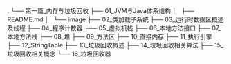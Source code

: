 .
└── 第一篇_内存与垃圾回收
    ├── 01_JVM与Java体系结构
    │   ├── README.md
    │   └── image
    ├── 02_类加载子系统
    ├── 03_运行时数据区概述及线程
    ├── 04_程序计数器
    ├── 05_虚拟机栈
    ├── 06_本地方法接口
    ├── 07_本地方法栈
    ├── 08_堆
    ├── 09_方法区
    ├── 10_直接内存
    ├── 11_执行引擎
    ├── 12_StringTable
    ├── 13_垃圾回收概述
    ├── 14_垃圾回收相关算法
    ├── 15_垃圾回收相关概念
    └── 16_垃圾回收器
